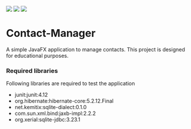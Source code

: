 ![](https://img.shields.io/badge/Programming_Language-Java-green.svg)
![](https://img.shields.io/badge/Release-0.1.0-red.svg)
![](https://img.shields.io/badge/Status-Untested-red.svg)

# Contact-Manager
A simple JavaFX application to manage contacts. This project is designed for educational purposes.

### Required libraries
Following libraries are required to test the application

* junit:junit:4.12
* org.hibernate:hibernate-core:5.2.12.Final
* net.kemitix:sqlite-dialect:0.1.0
* com.sun.xml.bind:jaxb-impl:2.2.2
* org.xerial:sqlite-jdbc:3.23.1
